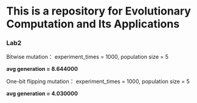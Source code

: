 # This is a repository for Evolutionary Computation and Its Applications

### Lab2 
Bitwise mutation： experiment_times = 1000, population size = 5

**avg generation = 8.644000**

One-bit flipping mutation： experiment_times = 1000, population size = 5

**avg generation = 4.030000**
